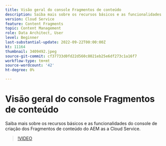 ```yaml
---
title: Visão geral do console Fragmentos de conteúdo
description: Saiba mais sobre os recursos básicos e as funcionalidades do console de criação dos Fragmentos de conteúdo do AEM as a Cloud Service.
version: Cloud Service
feature: Content Fragments
topic: Content Management
role: Data Architect, User
level: Beginner
last-substantial-update: 2022-09-22T00:00:00Z
kt: 11164
thumbnail: 3409492.jpeg
source-git-commit: cf37733d0fd22d560c8021eb25e6df273c1a16f7
workflow-type: tm+mt
source-wordcount: '42'
ht-degree: 0%

---
```


# Visão geral do console Fragmentos de conteúdo

Saiba mais sobre os recursos básicos e as funcionalidades do console de criação dos Fragmentos de conteúdo do AEM as a Cloud Service.

>[!VIDEO](https://video.tv.adobe.com/v/3409492?quality=12&learn=on)
